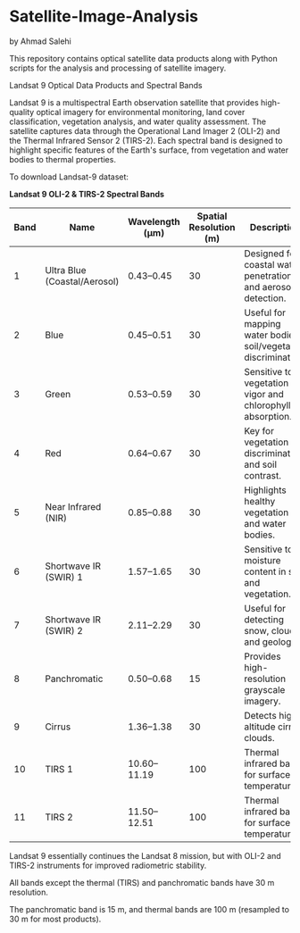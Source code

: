 # Satellite-Image-Analysis

by Ahmad Salehi

This repository contains optical satellite data products along with Python scripts for the analysis and processing of satellite imagery.

Landsat 9 Optical Data Products and Spectral Bands

Landsat 9 is a multispectral Earth observation satellite that provides high-quality optical imagery for environmental monitoring, land cover classification, vegetation analysis, and water quality assessment. The satellite captures data through the Operational Land Imager 2 (OLI-2) and the Thermal Infrared Sensor 2 (TIRS-2). Each spectral band is designed to highlight specific features of the Earth's surface, from vegetation and water bodies to thermal properties.

To download Landsat-9 dataset:

**Landsat 9 OLI-2 & TIRS-2 Spectral Bands**

| Band | Name                         | Wavelength (µm) | Spatial Resolution (m) | Description                                                      |
| ---- | ---------------------------- | --------------- | ---------------------- | ---------------------------------------------------------------- |
| 1    | Ultra Blue (Coastal/Aerosol) | 0.43–0.45       | 30                     | Designed for coastal water penetration and aerosol detection.    |
| 2    | Blue                         | 0.45–0.51       | 30                     | Useful for mapping water bodies, soil/vegetation discrimination. |
| 3    | Green                        | 0.53–0.59       | 30                     | Sensitive to vegetation vigor and chlorophyll absorption.        |
| 4    | Red                          | 0.64–0.67       | 30                     | Key for vegetation discrimination and soil contrast.             |
| 5    | Near Infrared (NIR)          | 0.85–0.88       | 30                     | Highlights healthy vegetation and water bodies.                  |
| 6    | Shortwave IR (SWIR) 1        | 1.57–1.65       | 30                     | Sensitive to moisture content in soil and vegetation.            |
| 7    | Shortwave IR (SWIR) 2        | 2.11–2.29       | 30                     | Useful for detecting snow, clouds, and geology.                  |
| 8    | Panchromatic                 | 0.50–0.68       | 15                     | Provides high-resolution grayscale imagery.                      |
| 9    | Cirrus                       | 1.36–1.38       | 30                     | Detects high-altitude cirrus clouds.                             |
| 10   | TIRS 1                       | 10.60–11.19     | 100                    | Thermal infrared band for surface temperature.                   |
| 11   | TIRS 2                       | 11.50–12.51     | 100                    | Thermal infrared band for surface temperature.                   |

Landsat 9 essentially continues the Landsat 8 mission, but with OLI-2 and TIRS-2 instruments for improved radiometric stability.

All bands except the thermal (TIRS) and panchromatic bands have 30 m resolution.

The panchromatic band is 15 m, and thermal bands are 100 m (resampled to 30 m for most products).
